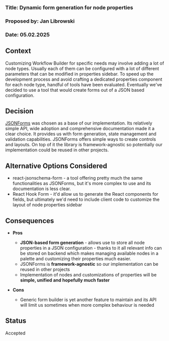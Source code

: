 ### Title: Dynamic form generation for node properties

### Proposed by: Jan Librowski

### Date: 05.02.2025

## Context

Customizing Workflow Builder for specific needs may involve adding a lot of node types. Usually each of them can be configured with a lot of different parameters that can be modified in properties sidebar. To speed up the development process and avoid crafting a dedicated properties component for each node type, handful of tools have been evaluated. Eventually we've decided to use a tool that would create forms out of a JSON based configuration.

## Decision

[JSONForms](jsonforms.io) was chosen as a base of our implementation. Its relatively simple API, wide adoption and comprehensive documentation made it a clear choice. It provides us with form generation, state management and validation capabilities. JSONForms offers simple ways to create controls and layouts. On top of it the library is framework-agnostic so potentially our implementation could be reused in other projects.

## Alternative Options Considered

- react-jsonschema-form - a tool offering pretty much the same functionalities as JSONForms, but it's more complex to use and its documentation is less clear.
- React Hook Form - it'd allow us to generate the React components for fields, but ultimately we'd need to include client code to customize the layout of node properties sidebar

## Consequences

- **Pros**

  - **JSON-based form generation** - allows use to store all node properties in a JSON configuration - thanks to it all relevant info can be stored on backend which makes managing available nodes in a palette and customizing their properties much easier.
  - JSONForms is **framework-agnostic** so our implementation can be reused in other projects
  - Implementation of nodes and customizations of properties will be **simple, unified and hopefully much faster**

- **Cons**
  - Generic form builder is yet another feature to maintain and its API will limit us sometimes when more complex behaviour is needed

## Status

Accepted
